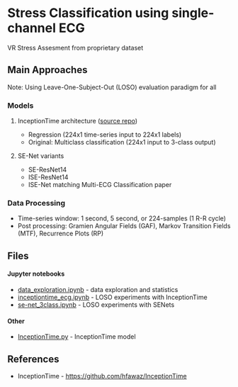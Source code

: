 # Stress Classification using single-channel ECG
VR Stress Assesment from proprietary dataset

## Main Approaches

Note: Using Leave-One-Subject-Out (LOSO) evaluation paradigm for all

### Models
1. InceptionTime architecture ([source repo](https://github.com/hfawaz/InceptionTime)) 
	- Regression (224x1 time-series input to 224x1 labels)
	- Original: Multiclass classification (224x1 input to 3-class output)
	
2. SE-Net variants
	- SE-ResNet14
	- ISE-ResNet14
	- ISE-Net matching Multi-ECG Classification paper

### Data Processing
- Time-series window: 1 second, 5 second, or 224-samples (1 R-R cycle)
- Post processing: Gramien Angular Fields (GAF), Markov Transition Fields (MTF), Recurrence Plots (RP)

## Files

#### Jupyter notebooks
- [data_exploration.ipynb](https://github.com/the-promised-LAN/ecg_stress_classification/blob/main/data_exploration.ipynb) - data exploration and statistics
- [inceptiontime_ecg.ipynb](https://github.com/the-promised-LAN/ecg_stress_classification/blob/main/inceptiontime_ecg.ipynb) - LOSO experiments with InceptionTime
- [se-net_3class.ipynb](https://github.com/the-promised-LAN/ecg_stress_classification/blob/main/se-net_3class.ipynb) - LOSO experiments with SENets

#### Other
- [InceptionTime.py](https://github.com/the-promised-LAN/ecg_stress_classification/blob/main/inceptionTime.py) - InceptionTime model 

## References
- InceptionTime - https://github.com/hfawaz/InceptionTime
